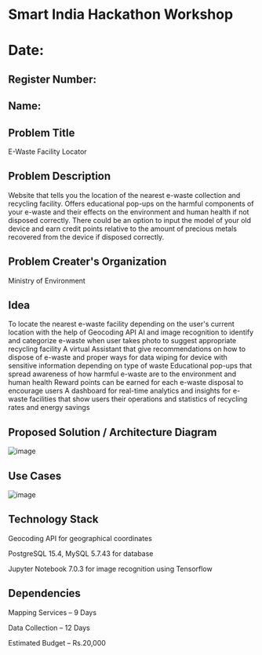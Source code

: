 # Smart India Hackathon Workshop
# Date:
## Register Number:
## Name:
## Problem Title
E-Waste Facility Locator
## Problem Description
Website that tells you the location of the nearest e-waste collection and recycling facility. Offers educational pop-ups on the harmful components of your e-waste and their effects on the environment and human health if not disposed correctly. There could be an option to input the model of your old device and earn credit points relative to the amount of precious metals recovered from the device if disposed correctly.
## Problem Creater's Organization
Ministry of Environment

## Idea
To locate the nearest e-waste facility depending on the user's current location with the help of Geocoding API
AI and image recognition to identify and categorize e-waste when user takes photo to suggest appropriate recycling facility
A virtual Assistant that give recommendations on how to dispose of e-waste and proper ways for data wiping for device with sensitive information depending on type of waste
Educational pop-ups that spread awareness of how harmful e-waste are to the environment and human health
Reward points can be earned for each e-waste disposal to encourage users
A dashboard for real-time analytics and insights for e-waste facilities that show users their operations and statistics of recycling rates and energy savings

## Proposed Solution / Architecture Diagram
![image](https://github.com/selvasachein/SIHPS/assets/120453887/00a62b14-9220-4cca-80a1-ff6db7fb0b47)

## Use Cases
![image](https://github.com/selvasachein/SIHPS/assets/120453887/87750f5c-ebfc-488f-a3ed-d9092b06a996)

## Technology Stack
Geocoding API for geographical coordinates

PostgreSQL 15.4, MySQL 5.7.43 for database

Jupyter Notebook 7.0.3 for image recognition using Tensorflow

## Dependencies
Mapping Services – 9 Days

Data Collection – 12 Days

Estimated Budget – Rs.20,000
